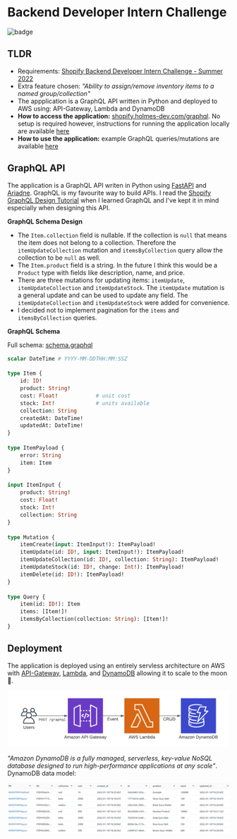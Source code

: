 # Backend Developer Intern Challenge

![badge](https://github.com/danielholmes839/shopify-summer-2022/actions/workflows/actions.yml/badge.svg)

## TLDR

- Requirements: [Shopify Backend Developer Intern Challenge - Summer 2022](https://docs.google.com/document/d/1z9LZ_kZBUbg-O2MhZVVSqTmvDko5IJWHtuFmIu_Xg1A/edit)
- Extra feature chosen: *"Ability to assign/remove inventory items to a named group/collection"*
- The appplication is a GraphQL API written in Python and deployed to AWS using: API-Gateway, Lambda and DynamoDB
- **How to access the application:** [shopify.holmes-dev.com/graphql](https://shopify.holmes-dev.com). No setup is required however, instructions for running the application locally are available [here](./documentation/how-to-run.md)
- **How to use the application:** example GraphQL queries/mutations are available [here](./documentation/how-to-use.md)

## GraphQL API 

The application is a GraphQL API writen in Python using [FastAPI](https://fastapi.tiangolo.com/) and [Ariadne](https://ariadnegraphql.org/). GraphQL is my favourite way to build APIs. I read the [Shopify GraphQL Design Tutorial](https://github.com/Shopify/graphql-design-tutorial/blob/master/TUTORIAL.md) when I learned GraphQL and I've kept it in mind especially when designing this API.

**GraphQL Schema Design**

- The `Item.collection` field is nullable. If the collection is `null` that means the item does not belong to a collection. Therefore the `itemUpdateCollection` mutation and `itemsByCollection` query allow the collection to be `null` as well.
- The `Item.product` field is a string. In the future I think this would be a `Product` type with fields like description, name, and price.
- There are three mutations for updating items: `itemUpdate`, `itemUpdateCollection` and `itemUpdateStock`. The `itemUpdate` mutation is a general update and can be used to update any field. The `itemUpdateCollection` and `itemUpdateStock` were added for convenience.
- I decided not to implement pagination for the `items` and `itemsByCollection` queries.

**GraphQL Schema**

Full schema: [schema.graphql](/schema.graphql)

```graphql
scalar DateTime # YYYY-MM-DDTHH:MM:SSZ

type Item {
    id: ID!
    product: String!        
    cost: Float!            # unit cost
    stock: Int!             # units available
    collection: String
    createdAt: DateTime!
    updatedAt: DateTime!
}

type ItemPayload {
    error: String
    item: Item
}

input ItemInput {
    product: String!
    cost: Float!
    stock: Int!
    collection: String
}

type Mutation {
    itemCreate(input: ItemInput!): ItemPayload!
    itemUpdate(id: ID!, input: ItemInput!): ItemPayload!
    itemUpdateCollection(id: ID!, collection: String): ItemPayload!
    itemUpdateStock(id: ID!, change: Int!): ItemPayload!
    itemDelete(id: ID!): ItemPayload!
}

type Query {
    item(id: ID!): Item 
    items: [Item!]!
    itemsByCollection(collection: String): [Item!]!
}
```

## Deployment

The application is deployed using an entirely servless architecture on AWS with [API-Gateway](https://aws.amazon.com/api-gateway/), [Lambda](https://aws.amazon.com/lambda/), and [DynamoDB](https://aws.amazon.com/dynamodb/) allowing it to scale to the moon 🚀.

![architecture](./documentation/screenshots/aws.png)

*"Amazon DynamoDB is a fully managed, serverless, key-value NoSQL database designed to run high-performance applications at any scale"*. DynamoDB data model:

![dynamodb](./documentation/screenshots/dynamodb.PNG)

